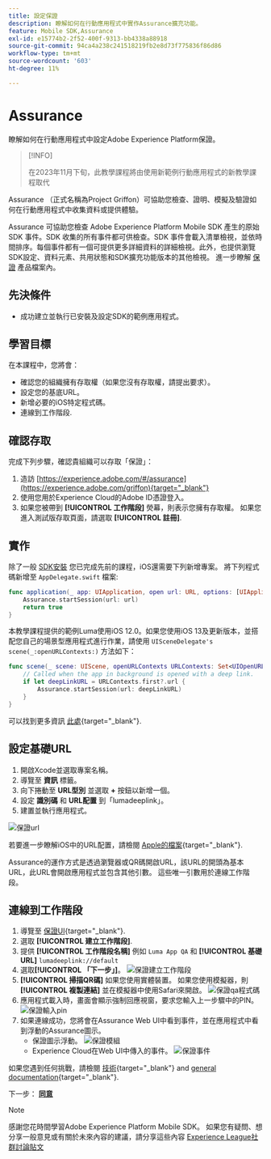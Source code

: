 ```yaml
---
title: 設定保證
description: 瞭解如何在行動應用程式中實作Assurance擴充功能。
feature: Mobile SDK,Assurance
exl-id: e15774b2-2f52-400f-9313-bb4338a88918
source-git-commit: 94ca4a238c241518219fb2e8d73f775836f86d86
workflow-type: tm+mt
source-wordcount: '603'
ht-degree: 11%

---
```


# Assurance

瞭解如何在行動應用程式中設定Adobe Experience Platform保證。

>[!INFO]
>
> 在2023年11月下旬，此教學課程將由使用新範例行動應用程式的新教學課程取代

Assurance （正式名稱為Project Griffon）可協助您檢查、證明、模擬及驗證如何在行動應用程式中收集資料或提供體驗。

Assurance 可協助您檢查 Adobe Experience Platform Mobile SDK 產生的原始 SDK 事件。SDK 收集的所有事件都可供檢查。SDK 事件會載入清單檢視，並依時間排序。每個事件都有一個可提供更多詳細資料的詳細檢視。此外，也提供瀏覽SDK設定、資料元素、共用狀態和SDK擴充功能版本的其他檢視。 進一步瞭解 [保證](https://experienceleague.adobe.com/docs/experience-platform/assurance/home.html) 產品檔案內。


## 先決條件

* 成功建立並執行已安裝及設定SDK的範例應用程式。

## 學習目標

在本課程中，您將會：

* 確認您的組織擁有存取權（如果您沒有存取權，請提出要求）。
* 設定您的基底URL。
* 新增必要的iOS特定程式碼。
* 連線到工作階段.

## 確認存取

完成下列步驟，確認貴組織可以存取「保證」：

1. 造訪 [https://experience.adobe.com/#/assurance](https://experience.adobe.com/griffon){target="_blank"}
1. 使用您用於Experience Cloud的Adobe ID憑證登入。
1. 如果您被帶到 **[!UICONTROL 工作階段]** 熒幕，則表示您擁有存取權。 如果您進入測試版存取頁面，請選取 **[!UICONTROL 註冊]**.

## 實作

除了一般 [SDK安裝](install-sdks.md) 您已完成先前的課程，iOS還需要下列新增專案。 將下列程式碼新增至 `AppDelegate.swift` 檔案:

```swift
func application(_ app: UIApplication, open url: URL, options: [UIApplication.OpenURLOptionsKey: Any] = [:]) -> Bool {
    Assurance.startSession(url: url)
    return true
}
```

本教學課程提供的範例Luma使用iOS 12.0。如果您使用iOS 13及更新版本，並搭配您自己的場景型應用程式進行作業，請使用 `UISceneDelegate's scene(_:openURLContexts:)` 方法如下：

```swift
func scene(_ scene: UIScene, openURLContexts URLContexts: Set<UIOpenURLContext>) {
    // Called when the app in background is opened with a deep link.
    if let deepLinkURL = URLContexts.first?.url {
        Assurance.startSession(url: deepLinkURL)
    }
}
```

可以找到更多資訊 [此處](https://developer.adobe.com/client-sdks/documentation/platform-assurance-sdk/api-reference/){target="_blank"}.

## 設定基礎URL

1. 開啟Xcode並選取專案名稱。
1. 導覽至 **資訊** 標籤。
1. 向下捲動至 **URL型別** 並選取 **+** 按鈕以新增一個。
1. 設定 **識別碼** 和 **URL配置** 到「lumadeeplink」。
1. 建置並執行應用程式。

![保證url](assets/mobile-assurance-url-type.png)

若要進一步瞭解iOS中的URL配置，請檢閱 [Apple的檔案](https://developer.apple.com/documentation/xcode/defining-a-custom-url-scheme-for-your-app){target="_blank"}.

Assurance的運作方式是透過瀏覽器或QR碼開啟URL，該URL的開頭為基本URL，此URL會開啟應用程式並包含其他引數。 這些唯一引數用於連線工作階段。

## 連線到工作階段

1. 導覽至 [保證UI](https://experience.adobe.com/griffon){target="_blank"}.
1. 選取 **[!UICONTROL 建立工作階段]**.
1. 提供 **[!UICONTROL 工作階段名稱]** 例如 `Luma App QA` 和 **[!UICONTROL 基礎URL]** `lumadeeplink://default`
1. 選取&#x200B;**[!UICONTROL 「下一步」]**。
   ![保證建立工作階段](assets/mobile-assurance-create-session.png)
1. **[!UICONTROL 掃描QR碼]** 如果您使用實體裝置。 如果您使用模擬器，則 **[!UICONTROL 複製連結]** 並在模擬器中使用Safari來開啟。
   ![保證qa程式碼](assets/mobile-assurance-qr-code.png)
1. 應用程式載入時，畫面會顯示強制回應視窗，要求您輸入上一步驟中的PIN。
   ![保證輸入pin](assets/mobile-assurance-enter-pin.png)
1. 如果連線成功，您將會在Assurance Web UI中看到事件，並在應用程式中看到浮動的Assurance圖示。
   * 保證圖示浮動。
     ![保證模組](assets/mobile-assurance-modal.png)
   * Experience Cloud在Web UI中傳入的事件。
     ![保證事件](assets/mobile-assurance-events.png)

如果您遇到任何挑戰，請檢閱 [技術](https://developer.adobe.com/client-sdks/documentation/platform-assurance-sdk/){target="_blank"} and [general documentation](https://experienceleague.adobe.com/docs/experience-platform/assurance/home.html){target="_blank"}.

下一步： **[同意](consent.md)**

>[!NOTE]
>
>感謝您花時間學習Adobe Experience Platform Mobile SDK。 如果您有疑問、想分享一般意見或有關於未來內容的建議，請分享這些內容 [Experience League社群討論貼文](https://experienceleaguecommunities.adobe.com/t5/adobe-experience-platform-launch/tutorial-discussion-implement-adobe-experience-cloud-in-mobile/td-p/443796)
